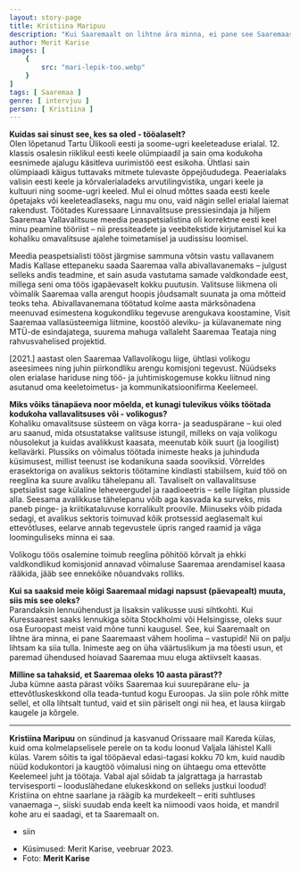 ```yaml
---
layout: story-page
title: Kristiina Maripuu
description: "Kui Saaremaalt on lihtne ära minna, ei pane see Saaremaast vähem hoolima."
author: Merit Karise
images: [
    {
        src: "mari-lepik-too.webp"
    }
]
tags: [ Saaremaa ]
genre: [ intervjuu ]
person: [ Kristiina ]
---
```


<!-- # {{$doc.title}} -->

**Kuidas sai sinust see, kes sa oled - tööalaselt?** \
Olen lõpetanud Tartu Ülikooli eesti ja soome-ugri keeleteaduse erialal. 12. klassis osalesin riiklikul eesti keele olümpiaadil ja sain oma kodukoha eesnimede ajalugu käsitleva uurimistöö eest esikoha. Ühtlasi sain olümpiaadi käigus tuttavaks mitmete tulevaste õppejõududega. Peaerialaks valisin eesti keele ja kõrvalerialadeks arvutilingvistika, ungari keele ja kultuuri ning soome-ugri keeled. Mul ei olnud mõttes saada eesti keele õpetajaks või keeleteadlaseks, nagu mu onu, vaid nägin sellel erialal laiemat rakendust. Töötades Kuressaare Linnavalitsuse pressiesindaja ja hiljem Saaremaa Vallavalitsuse meedia peaspetsialistina oli korrektne eesti keel minu peamine tööriist – nii pressiteadete ja veebitekstide kirjutamisel kui ka kohaliku omavalitsuse ajalehe toimetamisel ja uudissisu loomisel. 


Meedia peaspetsialisti tööst järgmise sammuna võtsin vastu vallavanem Madis Kallase ettepaneku saada Saaremaa valla abivallavanemaks – julgust selleks andis teadmine, et sain asuda vastutama samade valdkondade eest, millega seni oma töös igapäevaselt kokku puutusin. Valitsuse liikmena oli võimalik Saaremaa valla arengut hoopis jõudsamalt suunata ja oma mõtteid teoks teha. Abivallavanemana töötatud kolme aasta märksõnadena meenuvad esimestena kogukondliku tegevuse arengukava koostamine, Visit Saaremaa vallasüsteemiga liitmine, koostöö aleviku- ja külavanemate ning MTÜ-de esindajatega, suurema mahuga vallaleht Saaremaa Teataja ning rahvusvahelised projektid.


[2021.] aastast olen Saaremaa Vallavolikogu liige, ühtlasi volikogu aseesimees ning juhin piirkondliku arengu komisjoni tegevust. Nüüdseks olen erialase hariduse ning töö- ja juhtimiskogemuse kokku liitnud ning asutanud oma keeletoimetus- ja kommunikatsioonifirma Keelemeel. 

**Miks võiks tänapäeva noor mõelda, et kunagi tulevikus võiks töötada kodukoha vallavalitsuses või - volikogus?** \
Kohaliku omavalitsuse süsteem on väga korra- ja seaduspärane – kui oled aru saanud, mida otsustatakse valitsuse istungil, milleks on vaja volikogu nõusolekut ja kuidas avalikkust kaasata, meenutab kõik suurt (ja loogilist) kellavärki. Plussiks on võimalus töötada inimeste heaks ja juhinduda küsimusest, millist teenust ise kodanikuna saada sooviksid. Võrreldes erasektoriga on avalikus sektoris töötamine kindlasti stabiilsem, kuid töö on reeglina ka suure avaliku tähelepanu all. Tavaliselt on vallavalitsuse spetsialist sage külaline leheveergudel ja raadioeetris – selle liigitan plusside alla. Seesama avalikkuse tähelepanu võib aga kasvada ka surveks, mis paneb pinge- ja kriitikataluvuse korralikult proovile. Miinuseks võib pidada sedagi, et avalikus sektoris toimuvad kõik protsessid aeglasemalt kui ettevõtluses, eelarve annab tegevustele üpris ranged raamid ja väga loominguliseks minna ei saa. 

Volikogu töös osalemine toimub reeglina põhitöö kõrvalt ja ehkki valdkondlikud komisjonid annavad võimaluse Saaremaa arendamisel kaasa rääkida, jääb see ennekõike nõuandvaks rolliks.

**Kui sa saaksid meie kõigi Saaremaal midagi napsust (päevapealt) muuta, siis mis see oleks?** \
Parandaksin lennuühendust ja lisaksin valikusse uusi sihtkohti. Kui Kuressaarest saaks lennukiga sõita Stockholmi või Helsingisse, oleks suur osa Euroopast meist vaid mõne tunni kaugusel. See, kui Saaremaalt on lihtne ära minna, ei pane Saaremaast vähem hoolima – vastupidi! Nii on palju lihtsam ka siia tulla. Inimeste aeg on üha väärtuslikum ja ma tõesti usun, et paremad ühendused hoiavad Saaremaa muu eluga aktiivselt kaasas.


**Milline sa tahaksid, et Saaremaa oleks 10 aasta pärast??** \
Juba kümne aasta pärast võiks Saaremaa kui suurepärane elu- ja ettevõtluskeskkond olla teada-tuntud kogu Euroopas. Ja siin pole rõhk mitte sellel, et olla lihtsalt tuntud, vaid et siin päriselt ongi nii hea, et lausa kiirgab kaugele ja kõrgele.


* * *

**Kristiina Maripuu** on sündinud ja kasvanud Orissaare mail Kareda külas, kuid oma kolmelapselisele perele on ta kodu loonud Valjala lähistel Kalli külas. Varem sõitis ta igal tööpäeval edasi-tagasi kokku 70 km, kuid naudib nüüd kodukontori ja kaugtöö võimalusi ning on ühtaegu oma ettevõtte Keelemeel juht ja töötaja. Vabal ajal sõidab ta jalgrattaga ja harrastab tervisesporti – looduslähedane elukeskkond on selleks justkui loodud! Kristiina on ehtne saarlane ja räägib ka murdekeelt – eriti suhtluses vanaemaga –, siiski suudab enda keelt ka niimoodi vaos hoida, et mandril kohe aru ei saadagi, et ta Saaremaalt on.

<story-author :author="author"></story-author>

<details-wrapper summary="Mis mõtted tekkisid?">

- siin

</details-wrapper>

<details-wrapper summary="Allikad" class="text-sm" icon="icon-park-outline:document-folder">

- Küsimused: Merit Karise, veebruar 2023.
- Foto: **Merit Karise**

</details-wrapper>
